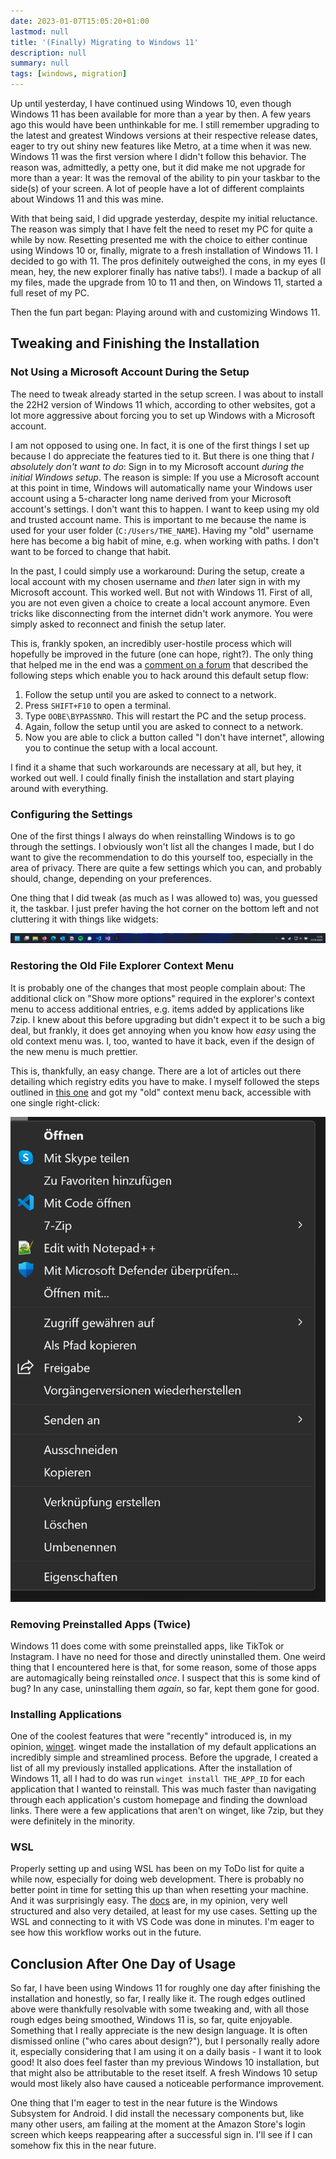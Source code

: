 ```yaml
---
date: 2023-01-07T15:05:20+01:00
lastmod: null
title: '(Finally) Migrating to Windows 11'
description: null
summary: null
tags: [windows, migration]
---
```


Up until yesterday, I have continued using Windows 10, even though Windows 11 has been available
for more than a year by then.
A few years ago this would have been unthinkable for me.
I still remember upgrading to the latest and greatest Windows versions at their respective release dates,
eager to try out shiny new features like Metro, at a time when it was new.
Windows 11 was the first version where I didn't follow this behavior.
The reason was, admittedly, a petty one, but it did make me not upgrade for more than a year:
It was the removal of the ability to pin your taskbar to the side(s) of your screen.
A lot of people have a lot of different complaints about Windows 11 and this was mine.

With that being said, I did upgrade yesterday, despite my initial reluctance.
The reason was simply that I have felt the need to reset my PC for quite a while by now.
Resetting presented me with the choice to either continue using Windows 10 or, finally,
migrate to a fresh installation of Windows 11.
I decided to go with 11.
The pros definitely outweighed the cons, in my eyes (I mean, hey, the new explorer finally has native tabs!).
I made a backup of all my files, made the upgrade from 10 to 11 and then, on Windows 11, started
a full reset of my PC.

Then the fun part began: Playing around with and customizing Windows 11.

## Tweaking and Finishing the Installation

### Not Using a Microsoft Account During the Setup

The need to tweak already started in the setup screen.
I was about to install the 22H2 version of Windows 11 which, according to other websites,
got a lot more aggressive about forcing you to set up Windows with a Microsoft account.

I am not opposed to using one.
In fact, it is one of the first things I set up because I do appreciate the features tied to it.
But there is one thing that _I absolutely don't want to do_:
Sign in to my Microsoft account _during the initial Windows setup_.
The reason is simple:
If you use a Microsoft account at this point in time, Windows will automatically name your
Windows user account using a 5-character long name derived from your Microsoft account's settings.
I don't want this to happen.
I want to keep using my old and trusted account name.
This is important to me because the name is used for your user folder (`C:/Users/THE_NAME`).
Having my "old" username here has become a big habit of mine, e.g. when working with paths.
I don't want to be forced to change that habit.

In the past, I could simply use a workaround:
During the setup, create a local account with my chosen username and _then_ later sign in with
my Microsoft account.
This worked well. But not with Windows 11.
First of all, you are not even given a choice to create a local account anymore.
Even tricks like disconnecting from the internet didn't work anymore.
You were simply asked to reconnect and finish the setup later.

This is, frankly spoken, an incredibly user-hostile process which will hopefully be improved in the future
(one can hope, right?).
The only thing that helped me in the end was a [comment on a forum](https://superuser.com/q/1744963)
that described the following steps which enable you to hack around this default setup flow:

1. Follow the setup until you are asked to connect to a network.
2. Press `SHIFT+F10` to open a terminal.
3. Type `OOBE\BYPASSNRO`. This will restart the PC and the setup process.
4. Again, follow the setup until you are asked to connect to a network.
5. Now you are able to click a button called "I don't have internet", allowing you to continue
   the setup with a local account.

I find it a shame that such workarounds are necessary at all, but hey, it worked out well.
I could finally finish the installation and start playing around with everything.

### Configuring the Settings

One of the first things I always do when reinstalling Windows is to go through the settings.
I obviously won't list all the changes I made, but I do want to give the recommendation to
do this yourself too, especially in the area of privacy.
There are quite a few settings which you can, and probably should, change, depending on your preferences.

One thing that I did tweak (as much as I was allowed to) was, you guessed it, the taskbar.
I just prefer having the hot corner on the bottom left and not cluttering it with things like widgets:

![Customized Taskbar](./taskbar.png)

### Restoring the Old File Explorer Context Menu

It is probably one of the changes that most people complain about:
The additional click on "Show more options" required in the explorer's context menu to access
additional entries, e.g. items added by applications like 7zip.
I knew about this before upgrading but didn't expect it to be such a big deal, but frankly,
it does get annoying when you know how _easy_ using the old context menu was.
I, too, wanted to have it back, even if the design of the new menu is much prettier.

This is, thankfully, an easy change. There are a lot of articles out there detailing which
registry edits you have to make.
I myself followed the steps outlined in [this one](https://web.archive.org/web/20230101182639/https://pureinfotech.com/bring-back-classic-context-menu-windows-11/)
and got my "old" context menu back, accessible with one single right-click:

![Old Context Menu](./old-context-menu.png)

### Removing Preinstalled Apps (Twice)

Windows 11 does come with some preinstalled apps, like TikTok or Instagram.
I have no need for those and directly uninstalled them.
One weird thing that I encountered here is that, for some reason, some of those apps are automagically
being reinstalled *once*.
I suspect that this is some kind of bug?
In any case, uninstalling them *again*, so far, kept them gone for good.

### Installing Applications

One of the coolest features that were "recently" introduced is, in my opinion, [winget](https://learn.microsoft.com/en-us/windows/package-manager/winget/).
winget made the installation of my default applications an incredibly simple and streamlined process.
Before the upgrade, I created a list of all my previously installed applications.
After the installation of Windows 11, all I had to do was run `winget install THE_APP_ID` for each
application that I wanted to reinstall.
This was much faster than navigating through each application's custom homepage and finding the download links.
There were a few applications that aren't on winget, like 7zip, but they were definitely in the minority.

### WSL

Properly setting up and using WSL has been on my ToDo list for quite a while now, especially for
doing web development.
There is probably no better point in time for setting this up than when resetting your machine.
And it was surprisingly easy. The [docs](https://learn.microsoft.com/en-us/windows/wsl/) are,
in my opinion, very well structured and also very detailed, at least for my use cases.
Setting up the WSL and connecting to it with VS Code was done in minutes.
I'm eager to see how this workflow works out in the future.

## Conclusion After One Day of Usage

So far, I have been using Windows 11 for roughly one day after finishing the installation and
honestly, so far, I really like it.
The rough edges outlined above were thankfully resolvable with some tweaking and, with all those
rough edges being smoothed, Windows 11 is, so far, quite enjoyable.
Something that I really appreciate is the new design language.
It is often dismissed online ("who cares about design?"), but I personally really adore it,
especially considering that I am using it on a daily basis - I want it to look good!
It also does feel faster than my previous Windows 10 installation, but that might also be
attributable to the reset itself. A fresh Windows 10 setup would most likely also have caused
a noticeable performance improvement.

One thing that I'm eager to test in the near future is the Windows Subsystem for Android.
I did install the necessary components but, like many other users, am failing at the moment
at the Amazon Store's login screen which keeps reappearing after a successful sign in.
I'll see if I can somehow fix this in the near future.
